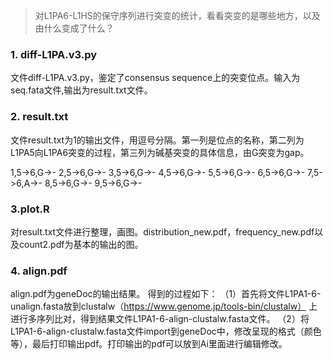 > 对L1PA6-L1HS的保守序列进行突变的统计，看看突变的是哪些地方，以及由什么变成了什么？

### 1. diff-L1PA.v3.py

文件diff-L1PA.v3.py，鉴定了consensus sequence上的突变位点。输入为seq.fata文件,输出为result.txt文件。

### 2. result.txt
文件result.txt为1的输出文件，用逗号分隔。第一列是位点的名称，第二列为L1PA5向L1PA6突变的过程，第三列为碱基突变的具体信息，由G突变为gap。

1,5->6,G->-
2,5->6,G->-
3,5->6,G->-
4,5->6,G->-
5,5->6,G->-
6,5->6,G->-
7,5->6,A->-
8,5->6,G->-
9,5->6,G->-

### 3.plot.R
对result.txt文件进行整理，画图。distribution_new.pdf，frequency_new.pdf以及count2.pdf为基本的输出的图。

### 4. align.pdf
align.pdf为geneDoc的输出结果。
得到的过程如下：
（1）首先将文件L1PA1-6-unalign.fasta放到clustalw（https://www.genome.jp/tools-bin/clustalw） 上进行多序列比对，得到结果文件L1PA1-6-align-clustalw.fasta文件。
（2）将L1PA1-6-align-clustalw.fasta文件import到geneDoc中，修改呈现的格式（颜色等），最后打印输出pdf。打印输出的pdf可以放到Ai里面进行编辑修改。
